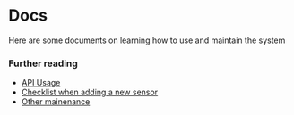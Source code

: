 # Docs

Here are some documents on learning how to use and maintain the system

### Further reading

- [API Usage](api-usage.md)
- [Checklist when adding a new sensor](add-new-sensor.md)
- [Other mainenance](maintenance.md)

